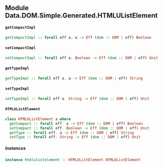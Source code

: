 ## Module Data.DOM.Simple.Generated.HTMLUListElement

#### `getCompactImpl`

``` purescript
getCompactImpl :: forall eff a. a -> Eff (dom :: DOM | eff) Boolean
```

#### `setCompactImpl`

``` purescript
setCompactImpl :: forall eff a. Boolean -> Eff (dom :: DOM | eff) Unit
```

#### `getTypeImpl`

``` purescript
getTypeImpl :: forall eff a. a -> Eff (dom :: DOM | eff) String
```

#### `setTypeImpl`

``` purescript
setTypeImpl :: forall eff a. String -> Eff (dom :: DOM | eff) Unit
```

#### `HTMLUListElement`

``` purescript
class HTMLUListElement a where
  getCompact :: forall eff. a -> Eff (dom :: DOM | eff) Boolean
  setCompact :: forall eff. Boolean -> Eff (dom :: DOM | eff) Unit
  getType :: forall eff. a -> Eff (dom :: DOM | eff) String
  setType :: forall eff. String -> Eff (dom :: DOM | eff) Unit
```

##### Instances
``` purescript
instance htmlulistelement :: HTMLUListElement HTMLUListElement
```



